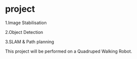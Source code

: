 # project

1.Image Stabilisation

2.Object Detection

3.SLAM & Path planning

This project will be performed on a Quadruped Walking Robot. 
